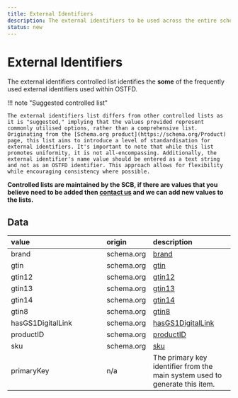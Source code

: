```yaml
---
title: External Identifiers
description: The external identifiers to be used across the entire schema.
status: new
---
```


# External Identifiers

The external identifiers controlled list identifies the **some** of the frequently used external identifiers used within OSTFD.

!!! note "Suggested controlled list"

    The external identifiers list differs from other controlled lists as it is "suggested," implying that the values provided represent commonly utilised options, rather than a comprehensive list. Originating from the [Schema.org product](https://schema.org/Product) page, this list aims to introduce a level of standardisation for external identifiers. It's important to note that while this list promotes uniformity, it is not all-encompassing. Additionally, the external identifier's name value should be entered as a text string and not as an OSTFD identifier. This approach allows for flexibility while encouraging consistency where possible.

**Controlled lists are maintained by the SCB, if there are values that you believe need to be added then [contact us](https://www.open3p.org/contact/) and we can add new values to the lists.**

## Data
|<div style="width:200px">value</div>|origin|description|
|:-|:-|:-|
|brand|schema.org|[brand](https://schema.org/brand)|
|gtin|schema.org|[gtin](https://schema.org/gtin)|
|gtin12|schema.org|[gtin12](https://schema.org/gtin12)|
|gtin13|schema.org|[gtin13](https://schema.org/gtin13)|
|gtin14|schema.org|[gtin14](https://schema.org/gtin14)|
|gtin8|schema.org|[gtin8](https://schema.org/gtin8)|
|hasGS1DigitalLink|schema.org|[hasGS1DigitalLink](https://schema.org/hasGS1DigitalLink)|
|productID|schema.org|[productID](https://schema.org/productID)|
|sku|schema.org|[sku](https://schema.org/sku)|
|primaryKey|n/a|The primary key identifier from the main system used to generate this item.|


